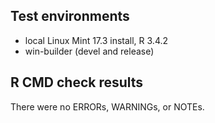 ## Test environments
* local Linux Mint 17.3 install, R 3.4.2
* win-builder (devel and release)

## R CMD check results
There were no ERRORs, WARNINGs, or NOTEs.


